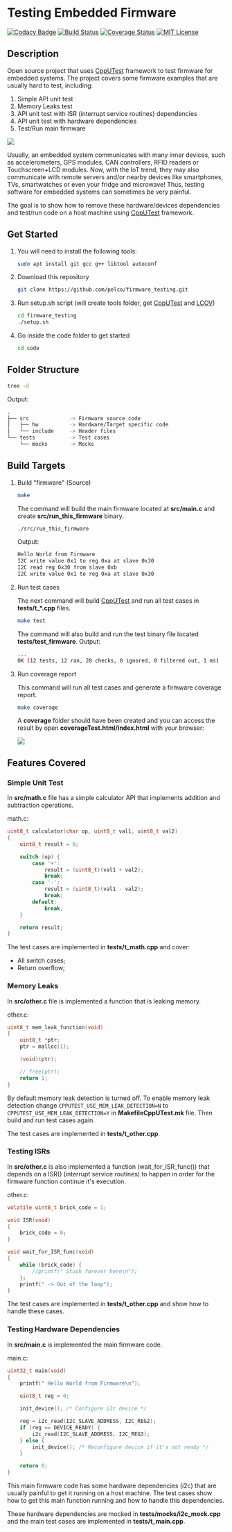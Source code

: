 # Testing Embedded Firmware

[![Codacy Badge](https://api.codacy.com/project/badge/Grade/afe25c5f6f1a4dab8bebad314cf3ce6a)](https://app.codacy.com/project/pelco/firmware_testing/dashboard)
[![Build Status](https://travis-ci.org/pelco/firmware_testing.svg?branch=master)](https://travis-ci.org/pelco/firmware_testing)
[![Coverage Status](https://coveralls.io/repos/github/pelco/firmware_testing/badge.svg?branch=master)](https://coveralls.io/github/pelco/firmware_testing?branch=master)
[![MIT License](https://img.shields.io/badge/license-MIT-blue.svg?style=flat)](https://github.com/pelco/firmware_testing/raw/master/LICENSE)

## Description

Open source project that uses [CppUTest](https://github.com/cpputest/cpputest) framework to test firmware for embedded systems. The project covers some firmware examples that are usually hard to test, including:

1.  Simple API unit test
2.  Memory Leaks test
3.  API unit test with ISR (interrupt service routines) dependencies
4.  API unit test with hardware dependencies
5.  Test/Run main firmware

![](https://github.com/pelco/firmware_testing/blob/master/img/EmbDevice.png)

Usually, an embedded system communicates with many inner devices, such as accelerometers, GPS modules, CAN controllers, RFID readers or Touchscreen+LCD modules. Now, with the IoT trend, they may also communicate with remote servers and/or nearby devices like smartphones, TVs, smartwatches or even your fridge and microwave! Thus, testing software for embedded systems can sometimes be very painful.

The goal is to show how to remove these hardware/devices dependencies and test/run code on a host machine using [CppUTest](https://github.com/cpputest/cpputest) framework.

## Get Started

1.  You will need to install the following tools:
    ```bash
    sudo apt install git gcc g++ libtool autoconf
    ```

2.  Download this repository
    ```bash
    git clone https://github.com/pelco/firmware_testing.git
    ```

3.  Run setup.sh script (will create tools folder, get [CppUTest](https://github.com/cpputest/cpputest) and [LCOV](https://github.com/linux-test-project/lcov))
    ```bash
    cd firmware_testing
    ./setup.sh
    ```

4.  Go inside the code folder to get started
    ```bash
    cd code
    ```

## Folder Structure
```bash
tree -d
```

Output:
```bash
.
├── src             -> Firmware source code
│   ├── hw          -> Hardware/Target specific code
│   └── include     -> Header files
└── tests           -> Test cases
    └── mocks       -> Mocks
```

## Build Targets

1.  Build "firmware" (Source)

    ```bash
    make
    ```

    The command will build the main firmware located at **src/main.c** and create **src/run_this_firmware** binary.
    ```bash
    ./src/run_this_firmware
    ```

    Output:
    ```bash
    Hello World from Firmware
    I2C write value 0x1 to reg 0xa at slave 0x30
    I2C read reg 0x30 from slave 0xb
    I2C write value 0x1 to reg 0xa at slave 0x30
    ```

2.  Run test cases

    The next command will build [CppUTest](https://github.com/cpputest/cpputest) and run all test cases in **tests/t_*.cpp** files.
    ```bash
    make test
    ```

    The command will also build and run the test binary file located  **tests/test_firmware**.
    Output:
    ```bash
    ...
    OK (12 tests, 12 ran, 20 checks, 0 ignored, 0 filtered out, 1 ms)
    ```

3.  Run coverage report

    This command will run all test cases and generate a firmware coverage report. 
    ```bash
    make coverage
    ```

    A **coverage** folder should have been created and you can access the result by open **coverageTest.html/index.html** with your browser:

    ![](https://github.com/pelco/firmware_testing/blob/master/img/lcovRep.png)

## Features Covered

### Simple Unit Test

In **src/math.c** file has a simple calculator API that implements addition and subtraction operations. 

math.c:

```C
uint8_t calculator(char op, uint8_t val1, uint8_t val2)
{
    uint8_t result = 0;

    switch (op) {
        case '+':
            result = (uint8_t)(val1 + val2);
            break;
        case '-':
            result = (uint8_t)(val1 - val2);
            break;
        default:
            break;
    }

    return result;
}
```

The test cases are implemented in **tests/t_math.cpp** and cover:
- All switch cases;
- Return overflow;

### Memory Leaks

In **src/other.c** file is implemented a function that is leaking memory. 

other.c:

```C
uint8_t mem_leak_function(void)
{
    uint8_t *ptr;
    ptr = malloc(1);

    (void)(ptr);

    // free(ptr);
    return 1;
}
```

By default memory leak detection is turned off. To enable memory leak detection change `CPPUTEST_USE_MEM_LEAK_DETECTION=N` to `CPPUTEST_USE_MEM_LEAK_DETECTION=Y` in **MakefileCppUTest.mk** file. 
Then build and run test cases again.

The test cases are implemented in **tests/t_other.cpp**.

### Testing ISRs

In **src/other.c** is also implemented a function (wait_for_ISR_func()) that depends on a ISR() (interrupt service routines) to happen in order for the firmware function continue it's execution.

other.c:

```C
volatile uint8_t brick_code = 1;

void ISR(void)
{
    brick_code = 0;
}

void wait_for_ISR_func(void)
{
    while (brick_code) {
        //printf(" Stuck forever here\n");
    };
    printf(" -> Out of the loop");
}

```

The test cases are implemented in **tests/t_other.cpp** and show how to handle these cases.

### Testing Hardware Dependencies

In **src/main.c** is implemented the main firmware code.

main.c:

```C
uint32_t main(void)
{
    printf(" Hello World from Firmware\n");

    uint8_t reg = 0;

    init_device(); /* Configure i2c device */

    reg = i2c_read(I2C_SLAVE_ADDRESS, I2C_REG2);
    if (reg == DEVICE_READY) {
        i2c_read(I2C_SLAVE_ADDRESS, I2C_REG3);
    } else {
        init_device(); /* Reconfigure device if it's not ready */
    }

    return 0;
}
```

This main firmware code has some hardware dependencies (i2c) that are usually painful to get it running on a host machine.
The test cases show how to get this main function running and how to handle this dependencies.

These hardware dependencies are mocked in **tests/mocks/i2c_mock.cpp** and the main test cases are implemented in **tests/t_main.cpp**.
